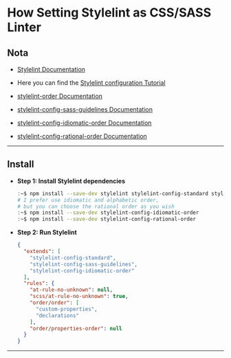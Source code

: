 # How Setting Stylelint as CSS/SASS Linter

## Nota

- [Stylelint Documentation](https://stylelint.io/)
- Here you can find the [Stylelint configuration Tutorial](https://dev.to/this-is-learning/incremental-stylesheet-linting-with-stylelint-and-the-nx-toolchain-3f5g)

- [stylelint-order Documentation](https://github.com/hudochenkov/stylelint-order)
- [stylelint-config-sass-guidelines Documentation](hhttps://github.com/bjankord/stylelint-config-sass-guidelines#stylelint-config-sass-guidelines)
- [stylelint-config-idiomatic-order Documentation](https://github.com/ream88/stylelint-config-idiomatic-order#stylelint--idiomatic-css--%EF%B8%8F)
- [stylelint-config-rational-order Documentation](https://github.com/constverum/stylelint-config-rational-order#stylelint-config-rational-order)

---

## Install

- **Step 1: Install Stylelint dependencies**

  ```bash
  :~$ npm install --save-dev stylelint stylelint-config-standard stylelint-order stylelint-config-sass-guidelines
  # I prefer use idiomatic and alphabetic order,
  # but you can choose the rational order as you wish
  :~$ npm install --save-dev stylelint-config-idiomatic-order
  :~$ npm install --save-dev stylelint-config-rational-order
  ```

- **Step 2: Run Stylelint**

  ```JSON
  {
    "extends": [
      "stylelint-config-standard",
      "stylelint-config-sass-guidelines",
      "stylelint-config-idiomatic-order"
    ],
    "rules": {
      "at-rule-no-unknown": null,
      "scss/at-rule-no-unknown": true,
      "order/order": [
        "custom-properties",
        "declarations"
      ],
      "order/properties-order": null
    }
  }
  ```

---
